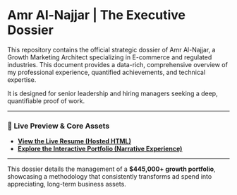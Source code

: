 # Amr Al-Najjar | The Executive Dossier

This repository contains the official strategic dossier of Amr Al-Najjar, a Growth Marketing Architect specializing in E-commerce and regulated industries. This document provides a data-rich, comprehensive overview of my professional experience, quantified achievements, and technical expertise.

It is designed for senior leadership and hiring managers seeking a deep, quantifiable proof of work.

---

### **🚀 Live Preview & Core Assets**

*   **[View the Live Resume (Hosted HTML)](https://amrelnagar286.github.io/growth-architect-resume/)**
*   **[Explore the Interactive Portfolio (Narrative Experience)](https://amrelnagar286.github.io/growth-architect-portfolio/)**

---

This dossier details the management of a **$445,000+ growth portfolio**, showcasing a methodology that consistently transforms ad spend into appreciating, long-term business assets.
